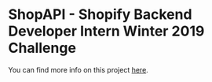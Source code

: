 # ShopAPI - Shopify Backend Developer Intern Winter 2019 Challenge

You can find more info on this project [here](https://docs.google.com/document/d/1GhN5G7x01qOIZ33gU8O9kIulE_XiNM6sVnVtPwatToI/edit?usp=sharing).
